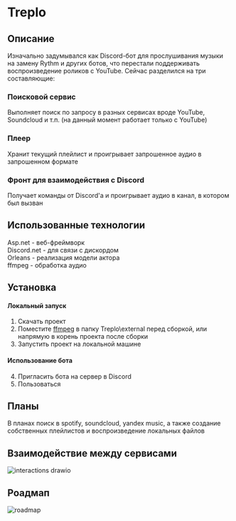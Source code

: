 # Treplo

## Описание ##
Изначально задумывался как Discord-бот для прослушивания музыки на замену Rythm и других ботов, что перестали поддерживать воспроизведение роликов с YouTube. Сейчас разделился на три составляющие:

### Поисковой сервис ###
Выполняет поиск по запросу в разных сервисах вроде YouTube, Soundcloud и т.п. (на данный момент работает только с YouTube)

### Плеер ###
Хранит текущий плейлист и проигрывает запрошенное аудио в запрошенном формате

### Фронт для взаимодействия с Discord ###
Получает команды от Discord'а и проигрывает аудио в канал, в котором был вызван

## Использованные технологии ##
Asp.net - веб-фреймворк  
Discord.net - для связи с дискордом  
Orleans - реализация модели актора  
ffmpeg - обработка аудио  

## Установка ##
#### Локальный запуск ####
1) Скачать проект
2) Поместите [ffmpeg](https://www.gyan.dev/ffmpeg/builds/) в папку Treplo\external перед сборкой, или напрямую в корень проекта после сборки
3) Запустить проект на локальной машине
#### Использование бота ####
4) Пригласить бота на сервер в Discord
5) Пользоваться

## Планы ##
В планах поиск в spotify, soundcloud, yandex music, а также создание собственных плейлистов и воспроизведение локальных файлов

## Взаимодействие между сервисами ##
![interactions drawio](https://user-images.githubusercontent.com/81422677/215156327-20680b49-51cd-4cdd-a03c-0e1f459fd6d5.png)

## Роадмап ##
![roadmap](https://user-images.githubusercontent.com/81422717/215155762-890e10bc-4319-4873-b473-7bd2ca4c1b66.png)
